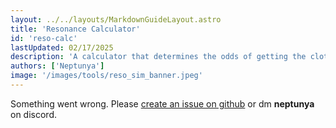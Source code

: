 ```yaml
---
layout: ../../layouts/MarkdownGuideLayout.astro
title: 'Resonance Calculator'
id: 'reso-calc'
lastUpdated: 02/17/2025
description: 'A calculator that determines the odds of getting the clothing items you want from the gacha in a chosen number of pulls.'
authors: ['Neptunya']
image: '/images/tools/reso_sim_banner.jpeg'
---
```

Something went wrong. Please [create an issue on github](https://github.com/Neptunya/infinity-nikki-library/issues) or dm **neptunya** on discord.
